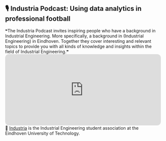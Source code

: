 ## 🎙 Industria Podcast: Using data analytics in professional football

<div class="text-quote">❝The Industria Podcast invites inspiring people who have a background in Industrial Engineering. More specifically, a background in (Industrial Engineering) in Eindhoven.
 Together they cover interesting and relevant topics to provide you with all kinds
  of knowledge and insights within the field of Industrial Engineering.❞</div>

<iframe style="border-radius:12px" src="https://open.spotify.com/embed/episode/4ewINyrgViN6VzmCvtP7CF?utm_source=generator&theme=0" width="100%" height="232" frameBorder="0" allowfullscreen="" allow="autoplay; clipboard-write; encrypted-media; fullscreen; picture-in-picture"></iframe>

<div class="text-paperclip"> 📎 <a href="https://industria.tue.nl/about/" class="paperclip-link">Industria</a> is the  Industrial Engineering student association at the Eindhoven University of Technology.</div>
